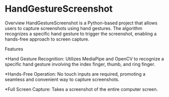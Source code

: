 # HandGestureScreenshot

Overview
HandGestureScreenshot is a Python-based project that allows users to capture screenshots using hand gestures. The algorithm recognizes a specific hand gesture to trigger the screenshot, enabling a hands-free approach to screen capture.

Features

*Hand Gesture Recognition: Utilizes MediaPipe and OpenCV to recognize a specific hand gesture involving the index finger, thumb, and ring finger.

*Hands-Free Operation: No touch inputs are required, promoting a seamless and convenient way to capture screenshots.

*Full Screen Capture: Takes a screenshot of the entire computer screen.

